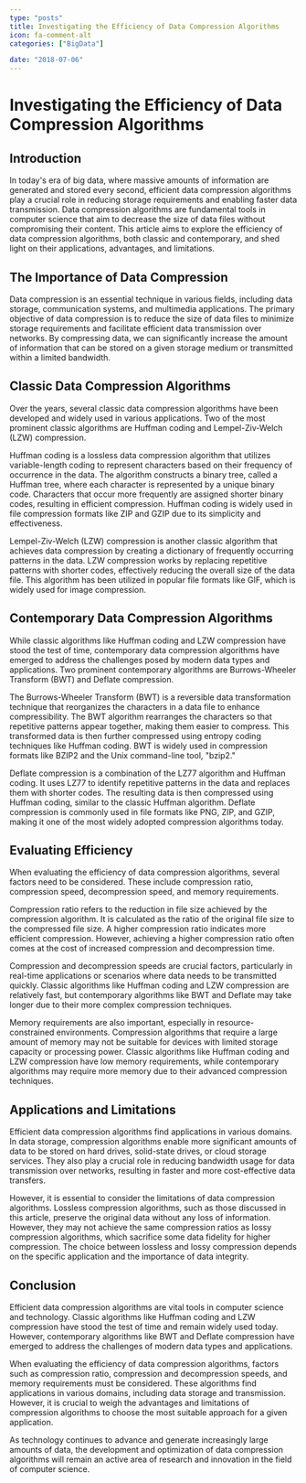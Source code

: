 ```yaml
---
type: "posts"
title: Investigating the Efficiency of Data Compression Algorithms
icon: fa-comment-alt
categories: ["BigData"]

date: "2018-07-06"
---
```




# Investigating the Efficiency of Data Compression Algorithms

## Introduction

In today's era of big data, where massive amounts of information are generated and stored every second, efficient data compression algorithms play a crucial role in reducing storage requirements and enabling faster data transmission. Data compression algorithms are fundamental tools in computer science that aim to decrease the size of data files without compromising their content. This article aims to explore the efficiency of data compression algorithms, both classic and contemporary, and shed light on their applications, advantages, and limitations.

## The Importance of Data Compression

Data compression is an essential technique in various fields, including data storage, communication systems, and multimedia applications. The primary objective of data compression is to reduce the size of data files to minimize storage requirements and facilitate efficient data transmission over networks. By compressing data, we can significantly increase the amount of information that can be stored on a given storage medium or transmitted within a limited bandwidth.

## Classic Data Compression Algorithms

Over the years, several classic data compression algorithms have been developed and widely used in various applications. Two of the most prominent classic algorithms are Huffman coding and Lempel-Ziv-Welch (LZW) compression.

Huffman coding is a lossless data compression algorithm that utilizes variable-length coding to represent characters based on their frequency of occurrence in the data. The algorithm constructs a binary tree, called a Huffman tree, where each character is represented by a unique binary code. Characters that occur more frequently are assigned shorter binary codes, resulting in efficient compression. Huffman coding is widely used in file compression formats like ZIP and GZIP due to its simplicity and effectiveness.

Lempel-Ziv-Welch (LZW) compression is another classic algorithm that achieves data compression by creating a dictionary of frequently occurring patterns in the data. LZW compression works by replacing repetitive patterns with shorter codes, effectively reducing the overall size of the data file. This algorithm has been utilized in popular file formats like GIF, which is widely used for image compression.

## Contemporary Data Compression Algorithms

While classic algorithms like Huffman coding and LZW compression have stood the test of time, contemporary data compression algorithms have emerged to address the challenges posed by modern data types and applications. Two prominent contemporary algorithms are Burrows-Wheeler Transform (BWT) and Deflate compression.

The Burrows-Wheeler Transform (BWT) is a reversible data transformation technique that reorganizes the characters in a data file to enhance compressibility. The BWT algorithm rearranges the characters so that repetitive patterns appear together, making them easier to compress. This transformed data is then further compressed using entropy coding techniques like Huffman coding. BWT is widely used in compression formats like BZIP2 and the Unix command-line tool, "bzip2."

Deflate compression is a combination of the LZ77 algorithm and Huffman coding. It uses LZ77 to identify repetitive patterns in the data and replaces them with shorter codes. The resulting data is then compressed using Huffman coding, similar to the classic Huffman algorithm. Deflate compression is commonly used in file formats like PNG, ZIP, and GZIP, making it one of the most widely adopted compression algorithms today.

## Evaluating Efficiency

When evaluating the efficiency of data compression algorithms, several factors need to be considered. These include compression ratio, compression speed, decompression speed, and memory requirements.

Compression ratio refers to the reduction in file size achieved by the compression algorithm. It is calculated as the ratio of the original file size to the compressed file size. A higher compression ratio indicates more efficient compression. However, achieving a higher compression ratio often comes at the cost of increased compression and decompression time.

Compression and decompression speeds are crucial factors, particularly in real-time applications or scenarios where data needs to be transmitted quickly. Classic algorithms like Huffman coding and LZW compression are relatively fast, but contemporary algorithms like BWT and Deflate may take longer due to their more complex compression techniques.

Memory requirements are also important, especially in resource-constrained environments. Compression algorithms that require a large amount of memory may not be suitable for devices with limited storage capacity or processing power. Classic algorithms like Huffman coding and LZW compression have low memory requirements, while contemporary algorithms may require more memory due to their advanced compression techniques.

## Applications and Limitations

Efficient data compression algorithms find applications in various domains. In data storage, compression algorithms enable more significant amounts of data to be stored on hard drives, solid-state drives, or cloud storage services. They also play a crucial role in reducing bandwidth usage for data transmission over networks, resulting in faster and more cost-effective data transfers.

However, it is essential to consider the limitations of data compression algorithms. Lossless compression algorithms, such as those discussed in this article, preserve the original data without any loss of information. However, they may not achieve the same compression ratios as lossy compression algorithms, which sacrifice some data fidelity for higher compression. The choice between lossless and lossy compression depends on the specific application and the importance of data integrity.

## Conclusion

Efficient data compression algorithms are vital tools in computer science and technology. Classic algorithms like Huffman coding and LZW compression have stood the test of time and remain widely used today. However, contemporary algorithms like BWT and Deflate compression have emerged to address the challenges of modern data types and applications.

When evaluating the efficiency of data compression algorithms, factors such as compression ratio, compression and decompression speeds, and memory requirements must be considered. These algorithms find applications in various domains, including data storage and transmission. However, it is crucial to weigh the advantages and limitations of compression algorithms to choose the most suitable approach for a given application.

As technology continues to advance and generate increasingly large amounts of data, the development and optimization of data compression algorithms will remain an active area of research and innovation in the field of computer science.